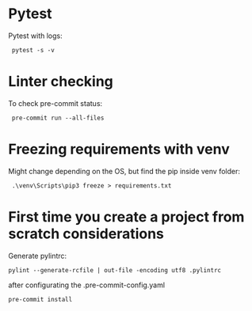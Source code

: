 # Pytest

Pytest with logs:

```
 pytest -s -v
```

# Linter checking

To check pre-commit status:

```
 pre-commit run --all-files
```

# Freezing requirements with venv

Might change depending on the OS, but find the pip inside venv folder:

```
 .\venv\Scripts\pip3 freeze > requirements.txt
```

# First time you create a project from scratch considerations

Generate pylintrc:

```
pylint --generate-rcfile | out-file -encoding utf8 .pylintrc
```

after configurating the .pre-commit-config.yaml

```
pre-commit install
```
